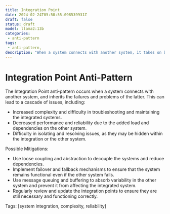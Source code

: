 ```yaml
---
title: Integration Point
date: 2024-02-24T05:50:55.098539931Z
draft: false
status: draft
model: llama2:13b
categories: 
 - anti-pattern
tags: 
 - anti-pattern, 
description: "When a system connects with another system, it takes on board failures and problems of the latter."
---
```



Integration Point Anti-Pattern
==========================

The Integration Point anti-pattern occurs when a system connects with another system, and inherits the failures and problems of the latter. This can lead to a cascade of issues, including:

* Increased complexity and difficulty in troubleshooting and maintaining the integrated systems.
* Decreased performance and reliability due to the added load and dependencies on the other system.
* Difficulty in isolating and resolving issues, as they may be hidden within the integration or the other system.

Possible Mitigations:

* Use loose coupling and abstraction to decouple the systems and reduce dependencies.
* Implement failover and fallback mechanisms to ensure that the system remains functional even if the other system fails.
* Use message queuing and buffering to absorb variability in the other system and prevent it from affecting the integrated system.
* Regularly review and update the integration points to ensure they are still necessary and functioning correctly.

Tags: [system integration, complexity, reliability]